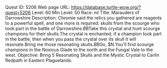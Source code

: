 Quest ID: 5206
Web page URL: https://database.turtle-wow.org/?quest=5206
Level: 60
Min Level: 50
Race: nil
Title: Marauders of Darrowshire
Description: Chromie said the relics you gathered are reagents to a powerful spell, and one more is required: skulls from the scourge who took part in the battle of Darrowshire.$B$BTake this crystal and hunt scourge champions for their skulls.The crystal is enchanted; if a champion took part in the battle, then when you pass the crystal over its skull it will resonate.Bring me those resonating skulls.$B$BGo, $N.You'll find scourge champions in the Noxious Glade to the north and the Fungal Vale to the west.
Objective: Bring 5 Resonating Skulls and the Mystic Crystal to Carlin Redpath in Eastern Plaguelands.
